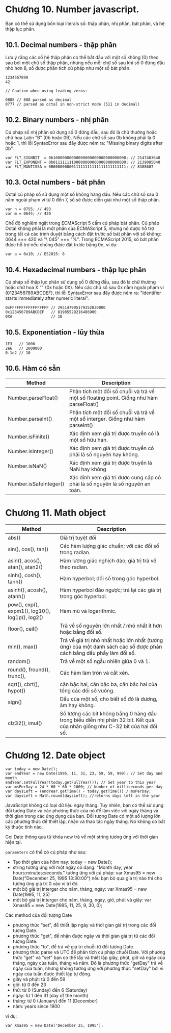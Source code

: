 # Chương 10. Number javascript.
Bạn có thể sử dụng bốn loại literals số: thập phân, nhị phân, bát phân, và hệ thập lục phân.
## 10.1. Decimal numbers - thập phân
Lưu ý rằng các số hệ thập phân có thể bắt đầu với một số không (0) theo sau bởi một chữ số thập phân, nhưng nếu mỗi chữ số sau khi số 0 đứng đầu nhỏ hơn 8, số được phân tích cú pháp như một số bát phân.
```
1234567890
42

// Caution when using leading zeros:

0888 // 888 parsed as decimal
0777 // parsed as octal in non-strict mode (511 in decimal)

```
## 10.2. Binary numbers - nhị phân
Cú pháp số nhị phân sử dụng số 0 đứng đầu, sau đó là chữ thường hoặc chữ hoa Latin "B" (0b hoặc 0B). Nếu các chữ số sau 0b không phải là 0 hoặc 1, thì lỗi SyntaxError sau đây được ném ra: "Missing binary digits after 0b".
```
var FLT_SIGNBIT  = 0b10000000000000000000000000000000; // 2147483648
var FLT_EXPONENT = 0b01111111100000000000000000000000; // 2139095040
var FLT_MANTISSA = 0B00000000011111111111111111111111; // 8388607

```
## 10.3. Octal numbers - bát phân
Octal cú pháp số sử dụng một số không hàng đầu. Nếu các chữ số sau 0 nằm ngoài phạm vi từ 0 đến 7, số sẽ được diễn giải như một số thập phân.
```
var n = 0755; // 493
var m = 0644; // 420

```
Chế độ nghiêm ngặt trong ECMAScript 5 cấm cú pháp bát phân. Cú pháp Octal không phải là một phần của ECMAScript 5, nhưng nó được hỗ trợ trong tất cả các trình duyệt bằng cách đặt trước số bát phân với số không: 0644 === 420 và "\ 045" === "%". Trong ECMAScript 2015, số bát phân được hỗ trợ nếu chúng được đặt trước bằng 0o, ví dụ:
```
var a = 0o10; // ES2015: 8
```
## 10.4. Hexadecimal numbers - thập lục phân
Cú pháp số thập lục phân sử dụng số 0 đứng đầu, sau đó là chữ thường hoặc chữ hoa X "" (0x hoặc 0X). Nếu các chữ số sau 0x nằm ngoài phạm vi (0123456789ABCDEF), thì lỗi SyntaxError sau đây được ném ra: "Identifier starts immediately after numeric literal".
```
0xFFFFFFFFFFFFFFFFF // 295147905179352830000
0x123456789ABCDEF   // 81985529216486900
0XA                 // 10
```

## 10.5. Exponentiation - lũy thừa
```
1E3   // 1000
2e6   // 2000000
0.1e2 // 10
```

## 10.6. Hàm có sẵn
| Method | Description |
| --- | --- |
| Number.parseFloat() | Phân tích một đối số chuỗi và trả về một số floating point. Giống như hàm parseFloat() |
| Number.parseInt() | Phân tích một đối số chuỗi và trả về một số interger. Giống như hàm parseInt() |
| Number.isFinite() | Xác định xem giá trị được truyền có là một số hữu hạn. |
| Number.isInteger() | Xác định xem giá trị được truyền có phải là số nguyên hay không. |
| Number.isNaN() | Xác định xem giá trị được truyền là NaN hay không |
| Number.isSafeInteger() | Xác định xem giá trị được cung cấp có phải là số nguyên là số nguyên an toàn. |
# Chương 11. Math object
| Method | Description |
| --- | --- |
| abs() | Giá trị tuyệt đối |
| sin(), cos(), tan() | Các hàm lượng giác chuẩn; với các đối số trong radian. |
| asin(), acos(), atan(), atan2() | Hàm lượng giác nghịch đảo; giá trị trả về theo radian. |
| sinh(), cosh(), tanh() | Hàm hyperbol; đối số trong góc hyperbol. |
| asinh(), acosh(), atanh() | Hàm hyperbol đảo ngược; trả lại các giá trị trong góc hyperbol. |
| pow(), exp(), expm1(), log10(), log1p(), log2() | Hàm mũ và logarithmic. |
| floor(), ceil() | Trả về số nguyên lớn nhất / nhỏ nhất ít hơn hoặc bằng đối số. |
| min(), max() | Trả về giá trị nhỏ nhất hoặc lớn nhất (tương ứng) của một danh sách các số được phân cách bằng dấu phẩy làm đối số. |
| random() | Trả về một số ngẫu nhiên giữa 0 và 1. |
| round(), fround(), trunc(), | Các hàm làm tròn và cắt xén. |
| sqrt(), cbrt(), hypot() | căn bậc hai, căn bậc ba, căn bậc hai của tổng các đối số vuông. |
| sign() | Dấu của một số, cho biết số đó là dương, âm hay không. |
| clz32(), imul() | Số lượng các bit không bằng 0 hàng đầu trong biểu diễn nhị phân 32 bit. Kết quả của nhân giống như C-32 bit của hai đối số. |

# Chương 12. Date object
```
var today = new Date();
var endYear = new Date(1995, 11, 31, 23, 59, 59, 999); // Set day and month
endYear.setFullYear(today.getFullYear()); // Set year to this year
var msPerDay = 24 * 60 * 60 * 1000; // Number of milliseconds per day
var daysLeft = (endYear.getTime() - today.getTime()) / msPerDay;
var daysLeft = Math.round(daysLeft); //returns days left in the year
```
JavaScript không có loại dữ liệu ngày tháng. Tuy nhiên, bạn có thể sử dụng đối tượng Date và các phương thức của nó để làm việc với ngày tháng và thời gian trong các ứng dụng của bạn. Đối tượng Date có một số lượng lớn các phương thức để thiết lập, nhận và thao tác ngày tháng. Nó không có bất kỳ thuộc tính nào.

Gọi Date thông qua từ khóa new trả về một string tương ứng với thời gian hiện tại.

`parameters` có thể có cú pháp như sau:

* Tạo thời gian của hôm nay: today = new Date();
* string tương ứng với một ngày có dạng: "Month day, year hours:minutes:seconds." tương ứng với cú pháp: var Xmas95 = new Date("December 25, 1995 13:30:00") nếu bạn bỏ qua giá trị nào thì cho tương ứng giá trị 0 vào vị trí đó.
* một bộ giá trị interger cho năm, tháng, ngày: var Xmas95 = new Date(1995, 11, 25)
* một bộ giá trị interger cho năm, tháng, ngày, giờ, phút và giây: var Xmas95 = new Date(1995, 11, 25, 9, 30, 0);

Các method của đối tượng Date

* phương thức "set", để thiết lập ngày và thời gian giá trị trong các đối tượng Date.
* phương thức "get", để nhận được ngày và thời gian giá trị từ các đối tượng Date.
* phương thức "to", để trả về giá trị chuỗi từ đối tượng Date.
* phương thức parse và UTC để phân tích cú pháp chuỗi Date.
Với phương thức "get" và "set" bạn có thể lấy và thiết lập giây, phút, giờ và ngày của tháng, ngày của tuần, tháng và năm. Đó là phương thức "getDay" trả về ngày của tuần, nhưng không tương ứng với phương thức "setDay" bởi vì ngày của tuần được thiết lập tự động.
* giây và phút: từ 0 đến 59
* giờ: từ 0 đến 23
* thứ: từ 0 (Sunday) đến 6 (Saturday)
* ngày: từ 1 đến 31 (day of the month)
* tháng: từ 0 (January) đến 11 (December)
* năm: years since 1900

ví dụ:
```
var Xmas95 = new Date('December 25, 1995');
```

